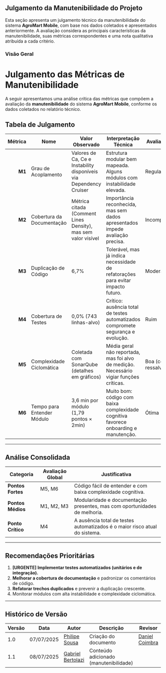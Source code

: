 ## Julgamento da Manutenibilidade do Projeto

Esta seção apresenta um julgamento técnico da manutenibilidade do sistema **AgroMart Mobile**, com base nos dados coletados e apresentados anteriormente. A avaliação considera as principais características da manutenibilidade, suas métricas correspondentes e uma nota qualitativa atribuída a cada critério.

### Visão Geral

# Julgamento das Métricas de Manutenibilidade 

A seguir apresentamos uma análise crítica das métricas que compõem a avaliação da **manutenibilidade** do sistema **AgroMart Mobile**, conforme os dados coletados no relatório técnico.

## Tabela de Julgamento

| Métrica | Nome                         | Valor Observado                                 | Interpretação Técnica                                                                 | Avaliação |
|--------:|------------------------------|-------------------------------------------------|----------------------------------------------------------------------------------------|-----------|
| **M1**  | Grau de Acoplamento          | Valores de Ca, Ce e Instability disponíveis via Dependency Cruiser | Estrutura modular bem mapeada. Alguns módulos com instabilidade elevada.               | Regular |
| **M2**  | Cobertura da Documentação    | Métrica citada (Comment Lines Density), mas sem valor visível | Importância reconhecida, mas sem dados apresentados impede avaliação precisa.          | Incompleta |
| **M3**  | Duplicação de Código         | 6,7%                                             | Tolerável, mas já indica necessidade de refatorações para evitar impacto futuro.       | Moderada |
| **M4**  | Cobertura de Testes          | 0,0% (743 linhas-alvo)                          | Crítico: ausência total de testes automatizados compromete segurança e evolução.       | Ruim |
| **M5**  | Complexidade Ciclomática     | Coletada com SonarQube (detalhes em gráficos)   | Média geral não reportada, mas foi alvo de medição. Necessário vigiar funções críticas.| Boa (com ressalvas) |
| **M6**  | Tempo para Entender Módulo   | 3,6 min por módulo (1,79 pontos × 2min)         | Muito bom: código com baixa complexidade cognitiva favorece onboarding e manutenção.   | Ótima |

---

## Análise Consolidada

| Categoria         | Avaliação Global        | Justificativa                                                                 |
|-------------------|-------------------------|-------------------------------------------------------------------------------|
| **Pontos Fortes** | M5, M6                  | Código fácil de entender e com baixa complexidade cognitiva.                 |
| **Pontos Médios** | M1, M2, M3              | Modularidade e documentação presentes, mas com oportunidades de melhoria.    |
| **Ponto Crítico** | M4                      | A ausência total de testes automatizados é o maior risco atual do sistema.   |

---

## Recomendações Prioritárias

1. **[URGENTE] Implementar testes automatizados (unitários e de integração).**
2. **Melhorar a cobertura de documentação** e padronizar os comentários de código.
3. **Refatorar trechos duplicados** e prevenir a duplicação crescente.
4. Monitorar módulos com alta instabilidade e complexidade ciclomática.

---



## Histórico de Versão

| Versão | Data       | Autor                                              | Descrição                                | Revisor                                            |
| ------ | ---------- | -------------------------------------------------- | ---------------------------------------- | -------------------------------------------------- |
| 1.0    | 07/07/2025 | [Philipe Sousa](https://github.com/PhilipeSousa)         | Criação do documento                     | [Daniel Coimbra](https://github.com/DanielCoimbra) |
| 1.1    | 08/07/2025 | [Gabriel Bertolazi](https://github.com/Bertolazi)         | Conteúdo adicionado (manutenibilidade)                     |           |